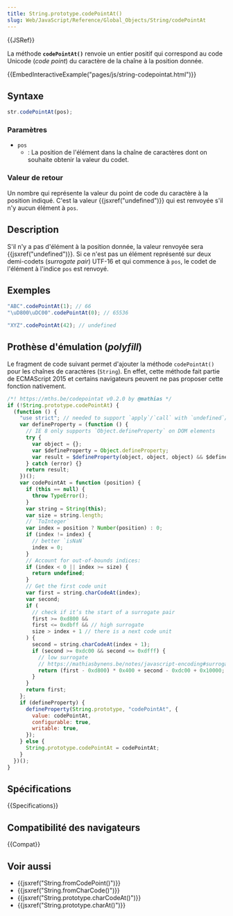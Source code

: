 ```yaml
---
title: String.prototype.codePointAt()
slug: Web/JavaScript/Reference/Global_Objects/String/codePointAt
---
```


{{JSRef}}

La méthode **`codePointAt()`** renvoie un entier positif qui correspond au code Unicode (_code point_) du caractère de la chaîne à la position donnée.

{{EmbedInteractiveExample("pages/js/string-codepointat.html")}}

## Syntaxe

```js
str.codePointAt(pos);
```

### Paramètres

- `pos`
  - : La position de l'élément dans la chaîne de caractères dont on souhaite obtenir la valeur du codet.

### Valeur de retour

Un nombre qui représente la valeur du point de code du caractère à la position indiqué. C'est la valeur {{jsxref("undefined")}} qui est renvoyée s'il n'y aucun élément à `pos`.

## Description

S'il n'y a pas d'élément à la position donnée, la valeur renvoyée sera {{jsxref("undefined")}}. Si ce n'est pas un élément représenté sur deux demi-codets (_surrogate pair_) UTF-16 et qui commence à `pos`, le codet de l'élément à l'indice `pos` est renvoyé.

## Exemples

```js
"ABC".codePointAt(1); // 66
"\uD800\uDC00".codePointAt(0); // 65536

"XYZ".codePointAt(42); // undefined
```

## Prothèse d'émulation (_polyfill_)

Le fragment de code suivant permet d'ajouter la méthode `codePointAt()` pour les chaînes de caractères (`String`). En effet, cette méthode fait partie de ECMAScript 2015 et certains navigateurs peuvent ne pas proposer cette fonction nativement.

```js
/*! https://mths.be/codepointat v0.2.0 by @mathias */
if (!String.prototype.codePointAt) {
  (function () {
    "use strict"; // needed to support `apply`/`call` with `undefined`/`null`
    var defineProperty = (function () {
      // IE 8 only supports `Object.defineProperty` on DOM elements
      try {
        var object = {};
        var $defineProperty = Object.defineProperty;
        var result = $defineProperty(object, object, object) && $defineProperty;
      } catch (error) {}
      return result;
    })();
    var codePointAt = function (position) {
      if (this == null) {
        throw TypeError();
      }
      var string = String(this);
      var size = string.length;
      // `ToInteger`
      var index = position ? Number(position) : 0;
      if (index != index) {
        // better `isNaN`
        index = 0;
      }
      // Account for out-of-bounds indices:
      if (index < 0 || index >= size) {
        return undefined;
      }
      // Get the first code unit
      var first = string.charCodeAt(index);
      var second;
      if (
        // check if it’s the start of a surrogate pair
        first >= 0xd800 &&
        first <= 0xdbff && // high surrogate
        size > index + 1 // there is a next code unit
      ) {
        second = string.charCodeAt(index + 1);
        if (second >= 0xdc00 && second <= 0xdfff) {
          // low surrogate
          // https://mathiasbynens.be/notes/javascript-encoding#surrogate-formulae
          return (first - 0xd800) * 0x400 + second - 0xdc00 + 0x10000;
        }
      }
      return first;
    };
    if (defineProperty) {
      defineProperty(String.prototype, "codePointAt", {
        value: codePointAt,
        configurable: true,
        writable: true,
      });
    } else {
      String.prototype.codePointAt = codePointAt;
    }
  })();
}
```

## Spécifications

{{Specifications}}

## Compatibilité des navigateurs

{{Compat}}

## Voir aussi

- {{jsxref("String.fromCodePoint()")}}
- {{jsxref("String.fromCharCode()")}}
- {{jsxref("String.prototype.charCodeAt()")}}
- {{jsxref("String.prototype.charAt()")}}
